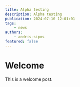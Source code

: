 ```yaml
---
title: Alpha testing
description: Alpha testing
publication: 2024-07-10 12:01:01
tags: 
    - news
authors: 
    - andris-sipos
featured: false
---
```


# Welcome

This is a welcome post.

